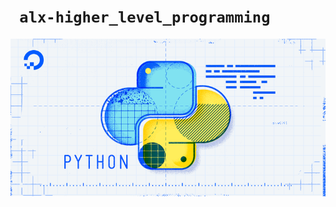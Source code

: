 # ``` alx-higher_level_programming```

<img src="https://github.com/Buskimane/alx-higher_level_programming/blob/master/LTKgFPmsQffxshHKtDFT1Qc8.png" alt="Alt text" title="Optional title">
